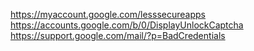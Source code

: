https://myaccount.google.com/lesssecureapps
https://accounts.google.com/b/0/DisplayUnlockCaptcha
https://support.google.com/mail/?p=BadCredentials

